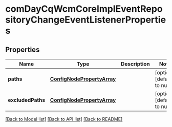 # comDayCqWcmCoreImplEventRepositoryChangeEventListenerProperties

## Properties
Name | Type | Description | Notes
------------ | ------------- | ------------- | -------------
**paths** | [**ConfigNodePropertyArray**](ConfigNodePropertyArray.md) |  | [optional] [default to null]
**excludedPaths** | [**ConfigNodePropertyArray**](ConfigNodePropertyArray.md) |  | [optional] [default to null]

[[Back to Model list]](../README.md#documentation-for-models) [[Back to API list]](../README.md#documentation-for-api-endpoints) [[Back to README]](../README.md)


